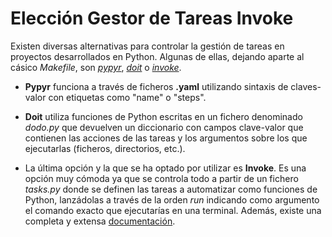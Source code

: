 # Elección Gestor de Tareas Invoke
Existen diversas alternativas para controlar la gestión de tareas en proyectos desarrollados en Python. Algunas de ellas, dejando aparte al cásico *Makefile*, son [*pypyr*](https://pypyr.io/), [*doit*](https://pydoit.org/) o [*invoke*](https://www.pyinvoke.org/).

- **Pypyr** funciona a través de ficheros **.yaml** utilizando sintaxis de claves-valor con etiquetas como "name" o "steps".

- **Doit** utiliza funciones de Python escritas en un fichero denominado *dodo.py* que devuelven un diccionario con campos clave-valor que contienen las acciones de las tareas y los argumentos sobre los que ejecutarlas (ficheros, directorios, etc.).

- La última opción y la que se ha optado por utilizar es **Invoke**. Es una opción muy cómoda ya que se controla todo a partir de un fichero *tasks.py* donde se definen las tareas a automatizar como funciones de Python, lanzádolas a través de la orden *run* indicando como argumento el comando exacto que ejecutarías en una terminal. Además, existe una completa y extensa [documentación](https://docs.pyinvoke.org/en/stable/).
